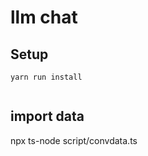 # llm chat

## Setup

```
yarn run install
```

```

```

## import data

npx ts-node script/convdata.ts